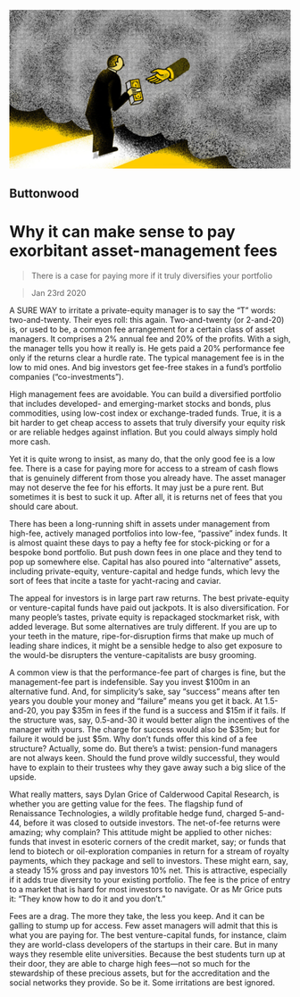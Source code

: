 ![](./images/20200125_FND002_0.jpg)

## Buttonwood

# Why it can make sense to pay exorbitant asset-management fees

> There is a case for paying more if it truly diversifies your portfolio

> Jan 23rd 2020

A SURE WAY to irritate a private-equity manager is to say the “T” words: two-and-twenty. Their eyes roll: this again. Two-and-twenty (or 2-and-20) is, or used to be, a common fee arrangement for a certain class of asset managers. It comprises a 2% annual fee and 20% of the profits. With a sigh, the manager tells you how it really is. He gets paid a 20% performance fee only if the returns clear a hurdle rate. The typical management fee is in the low to mid ones. And big investors get fee-free stakes in a fund’s portfolio companies (“co-investments”).

High management fees are avoidable. You can build a diversified portfolio that includes developed- and emerging-market stocks and bonds, plus commodities, using low-cost index or exchange-traded funds. True, it is a bit harder to get cheap access to assets that truly diversify your equity risk or are reliable hedges against inflation. But you could always simply hold more cash.

Yet it is quite wrong to insist, as many do, that the only good fee is a low fee. There is a case for paying more for access to a stream of cash flows that is genuinely different from those you already have. The asset manager may not deserve the fee for his efforts. It may just be a pure rent. But sometimes it is best to suck it up. After all, it is returns net of fees that you should care about.

There has been a long-running shift in assets under management from high-fee, actively managed portfolios into low-fee, “passive” index funds. It is almost quaint these days to pay a hefty fee for stock-picking or for a bespoke bond portfolio. But push down fees in one place and they tend to pop up somewhere else. Capital has also poured into “alternative” assets, including private-equity, venture-capital and hedge funds, which levy the sort of fees that incite a taste for yacht-racing and caviar.

The appeal for investors is in large part raw returns. The best private-equity or venture-capital funds have paid out jackpots. It is also diversification. For many people’s tastes, private equity is repackaged stockmarket risk, with added leverage. But some alternatives are truly different. If you are up to your teeth in the mature, ripe-for-disruption firms that make up much of leading share indices, it might be a sensible hedge to also get exposure to the would-be disrupters the venture-capitalists are busy grooming.

A common view is that the performance-fee part of charges is fine, but the management-fee part is indefensible. Say you invest $100m in an alternative fund. And, for simplicity’s sake, say “success” means after ten years you double your money and “failure” means you get it back. At 1.5-and-20, you pay $35m in fees if the fund is a success and $15m if it fails. If the structure was, say, 0.5-and-30 it would better align the incentives of the manager with yours. The charge for success would also be $35m; but for failure it would be just $5m. Why don’t funds offer this kind of a fee structure? Actually, some do. But there’s a twist: pension-fund managers are not always keen. Should the fund prove wildly successful, they would have to explain to their trustees why they gave away such a big slice of the upside.

What really matters, says Dylan Grice of Calderwood Capital Research, is whether you are getting value for the fees. The flagship fund of Renaissance Technologies, a wildly profitable hedge fund, charged 5-and-44, before it was closed to outside investors. The net-of-fee returns were amazing; why complain? This attitude might be applied to other niches: funds that invest in esoteric corners of the credit market, say; or funds that lend to biotech or oil-exploration companies in return for a stream of royalty payments, which they package and sell to investors. These might earn, say, a steady 15% gross and pay investors 10% net. This is attractive, especially if it adds true diversity to your existing portfolio. The fee is the price of entry to a market that is hard for most investors to navigate. Or as Mr Grice puts it: “They know how to do it and you don’t.”

Fees are a drag. The more they take, the less you keep. And it can be galling to stump up for access. Few asset managers will admit that this is what you are paying for. The best venture-capital funds, for instance, claim they are world-class developers of the startups in their care. But in many ways they resemble elite universities. Because the best students turn up at their door, they are able to charge high fees—not so much for the stewardship of these precious assets, but for the accreditation and the social networks they provide. So be it. Some irritations are best ignored.